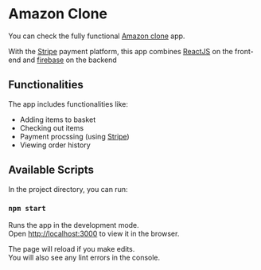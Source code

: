 # Amazon Clone

You can check the fully functional [Amazon clone](https://challenge-d9e7c.web.app) app.

With the [Stripe](https://stripe.com/) payment platform, this app combines [ReactJS](https://www.reactjs.org/) on the front-end and [firebase](https://firebase.google.com/) on the backend

## Functionalities

The app includes functionalities like:

* Adding items to basket
* Checking out items
* Payment procssing (using [Stripe](https://stripe.com/))
* Viewing order history

## Available Scripts

In the project directory, you can run:

### `npm start`

Runs the app in the development mode.<br />
Open [http://localhost:3000](http://localhost:3000) to view it in the browser.

The page will reload if you make edits.<br />
You will also see any lint errors in the console.
